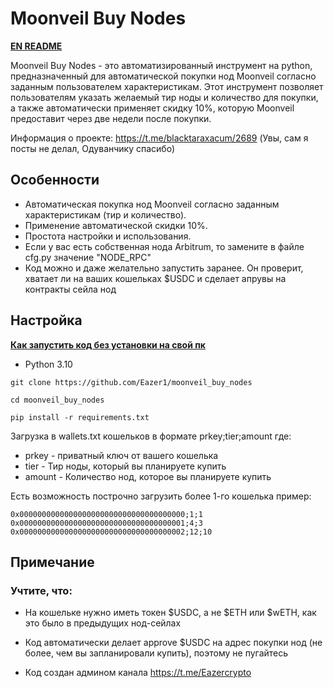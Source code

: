 # Moonveil Buy Nodes
[**EN README**](https://github.com/Eazer1/moonveil_buy_nodes/blob/main/README_EN.md)

Moonveil Buy Nodes - это автоматизированный инструмент на python, предназначенный для автоматической покупки нод Moonveil согласно заданным пользователем характеристикам. Этот инструмент позволяет пользователям указать желаемый тир ноды и количество для покупки, а также автоматически применяет скидку 10%, которую Moonveil предоставит через две недели после покупки.

Информация о проекте: https://t.me/blacktaraxacum/2689 (Увы, сам я посты не делал, Одуванчику спасибо)


## Особенности
- Автоматическая покупка нод Moonveil согласно заданным характеристикам (тир и количество).
- Применение автоматической скидки 10%.
- Простота настройки и использования.
- Если у вас есть собственная нода Arbitrum, то замените в файле cfg.py значение "NODE_RPC"
- Код можно и даже желательно запустить заранее. Он проверит, хватает ли на ваших кошельках $USDC и сделает апрувы на контракты сейла нод

## Настройка
[**Как запустить код без установки на свой пк**](https://teletype.in/@eazer/how_to_start_code_in_chrome)

- Python 3.10

```
git clone https://github.com/Eazer1/moonveil_buy_nodes
```
```
cd moonveil_buy_nodes
```
```
pip install -r requirements.txt
```

Загрузка в wallets.txt кошельков в формате prkey;tier;amount где:
- prkey - приватный ключ от вашего кошелька
- tier - Тир ноды, который вы планируете купить
- amount -  Количество нод, которое вы планируете купить

Есть возможность построчно загрузить более 1-го кошелька
пример:
```
0x0000000000000000000000000000000000000;1;1
0x0000000000000000000000000000000000001;4;3
0x0000000000000000000000000000000000002;12;10
```

## Примечание

### Учтите, что:

- На кошельке нужно иметь токен $USDC, а не $ETH или $wETH, как это было в предыдущих нод-сейлах
- Код автоматически делает approve $USDC на адрес покупки нод (не более, чем вы запланировали купить), поэтому не пугайтесь

- Код создан админом канала https://t.me/Eazercrypto
